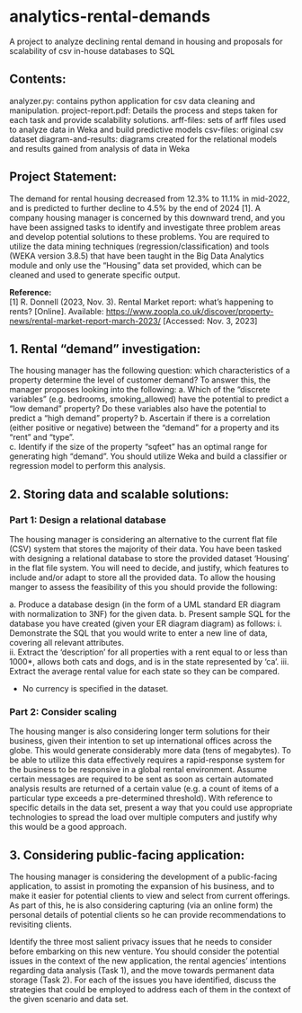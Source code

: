 # analytics-rental-demands
A project to analyze declining rental demand in housing and proposals for scalability of csv in-house databases to SQL

<h2>Contents: </h2>

analyzer.py: contains python application for csv data cleaning and manipulation.
project-report.pdf: Details the process and steps taken for each task and provide scalability solutions.
arff-files: sets of arff files used to analyze data in Weka and build predictive models
csv-files: original csv dataset
diagram-and-results: diagrams created for the relational models and results gained from analysis of data in Weka

<h2>Project Statement: </h2>

The demand for rental housing decreased from 12.3% to 11.1% in mid-2022, and is predicted to further decline to 4.5% by the end of 2024 [1]. A company housing manager is concerned by this downward trend, and you have been assigned tasks to identify and investigate three problem areas and develop potential solutions to these problems. You are required to utilize the data mining techniques (regression/classification) and tools (WEKA version 3.8.5) that have been taught in the Big Data Analytics module and only use the “Housing” data set provided, which can be cleaned and used to generate specific output. 

<strong>Reference:</strong></br>
[1] R. Donnell (2023, Nov. 3). Rental Market report: what’s happening to rents? [Online]. Available: https://www.zoopla.co.uk/discover/property-news/rental-market-report-march-2023/ [Accessed: Nov. 3, 2023]



<h2>1. Rental “demand” investigation: </h2>

The housing manager has the following question: which characteristics of a property determine the level of customer demand? To answer this, the manager proposes looking into the following:
a.	Which of the “discrete variables” (e.g. bedrooms, smoking_allowed) have the potential to predict a “low demand” property? Do these variables also have the potential to predict a “high demand” property?
b.	Ascertain if there is a correlation (either positive or negative) between the “demand” for a property and its “rent” and “type”.  
c.	Identify if the size of the property “sqfeet” has an optimal range for generating high “demand”. 
You should utilize Weka and build a classifier or regression model to perform this analysis. 
<h2>2. Storing data and scalable solutions: </h2>	
<h3>Part 1: Design a relational database </h3>	

The housing manager is considering an alternative to the current flat file (CSV) system that stores the majority of their data. You have been tasked with designing a relational database to store the provided dataset ‘Housing’ in the flat file system. You will need to decide, and justify, which features to include and/or adapt to store all the provided data. To allow the housing manger to assess the feasibility of this you should provide the following:

a.	Produce a database design (in the form of a UML standard ER diagram with normalization to 3NF) for the given data. 
b.	Present sample SQL for the database you have created (given your ER diagram diagram) as follows:
i.	Demonstrate the SQL that you would write to enter a new line of data, covering all relevant attributes.  
ii.	Extract the ‘description’ for all properties with a rent equal to or less than 1000*, allows both cats and dogs, and is in the state represented by ‘ca’.
iii.	Extract the average rental value for each state so they can be compared.  
* No currency is specified in the dataset. 

<h3>Part 2: Consider scaling </h3>	

The housing manger is also considering longer term solutions for their business, given their intention to set up international offices across the globe. This would generate considerably more data (tens of megabytes). To be able to utilize this data effectively requires a rapid-response system for the business to be responsive in a global rental environment. Assume certain messages are required to be sent as soon as certain automated analysis results are returned of a certain value (e.g. a count of items of a particular type exceeds a pre-determined threshold). With reference to specific details in the data set, present a way that you could use appropriate technologies to spread the load over multiple computers and justify why this would be a good approach.

<h2>3. Considering public-facing application:  </h2>	

The housing manager is considering the development of a public-facing application, to assist in promoting the expansion of his business, and to make it easier for potential clients to view and select from current offerings. As part of this, he is also considering capturing (via an online form) the personal details of potential clients so he can provide recommendations to revisiting clients.  

Identify the three most salient privacy issues that he needs to consider before embarking on this new venture. You should consider the potential issues in the context of the new application, the rental agencies’ intentions regarding data analysis (Task 1), and the move towards permanent data storage (Task 2). For each of the issues you have identified, discuss the strategies that could be employed to address each of them in the context of the given scenario and data set.

